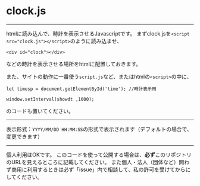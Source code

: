 # clock.js

---

htmlに読み込んで、時計を表示させるJavascriptです。
まずclock.jsを`<script src="clock.js"></script>`のように読み込ませ、
```
<div id="clock"></div>
```
などの時計を表示させる場所をhtmlに配置しておきます。

また、サイトの動作に一番使う`script.js`など、またはhtmlの`<script>`の中に、
```
let timesp = document.getElementById('time'); //時計表示用

window.setInterval(showdt ,1000);
```
のコードも置いてください。

---

表示形式：`YYYY/MM/DD HH:MM:SS`の形式で表示されます（デフォルトの場合で、変更できます）

---

個人利用はOKです。
このコードを使って公開する場合は、**必ず**このリポジトリのURLを見えるところに記載してください。
また個人・法人（団体など）問わず商用に利用するときは必ず「issue」内で相談して、私の許可を受けてからにしてください。

